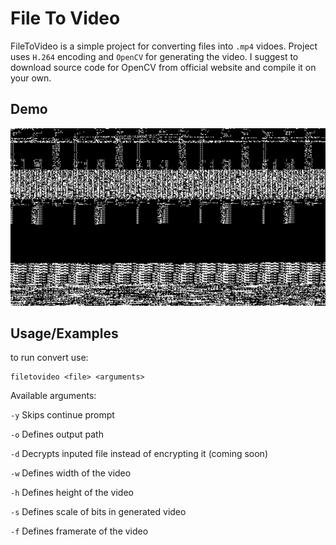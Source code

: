 
# File To Video

FileToVideo is a simple project for converting files into ```.mp4``` vidoes.
Project uses ```H.264``` encoding and ```OpenCV``` for generating the video. I suggest to download source code for OpenCV from official website and compile it on your own.




## Demo

![](https://github.com/DarekParodia/FileToVideo/blob/master/images/demo.gif)


## Usage/Examples

to run convert use:
```console
filetovideo <file> <arguments>
```
Available arguments:

```-y```
Skips continue prompt

```-o```
Defines output path

```-d```
Decrypts inputed file instead of encrypting it (coming soon)

```-w```
Defines width of the video

```-h```
Defines height of the video

```-s```
Defines scale of bits in generated video

```-f```
Defines framerate of the video

